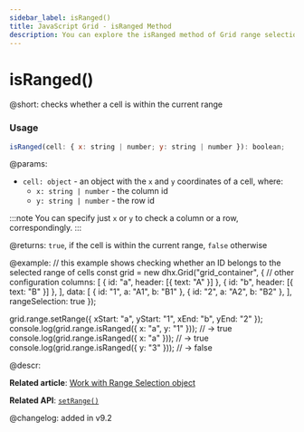 ```yaml
---
sidebar_label: isRanged()
title: JavaScript Grid - isRanged Method 
description: You can explore the isRanged method of Grid range selection in the documentation of the DHTMLX JavaScript UI library. Browse developer guides and API reference, try out code examples and live demos, and download a free 30-day evaluation version of DHTMLX Suite.
---
```


# isRanged()

@short: checks whether a cell is within the current range

### Usage

~~~jsx
isRanged(cell: { x: string | number; y: string | number }): boolean;
~~~

@params:
- `cell: object` - an object with the `x` and `y` coordinates of a cell, where:
	- `x: string | number` - the column id
	- `y: string | number` - the row id

:::note
You can specify just `x` or `y` to check a column or a row, correspondingly.
:::

@returns:
`true`, if the cell is within the current range, `false` otherwise

@example:
// this example shows checking whether an ID belongs to the selected range of cells
const grid = new dhx.Grid("grid_container", {
    // other configuration
    columns: [
        { id: "a", header: [{ text: "A" }] },
        { id: "b", header: [{ text: "B" }] },
    ],
    data: [
        { id: "1", a: "A1", b: "B1" },
        { id: "2", a: "A2", b: "B2" },
    ],
    rangeSelection: true
});

grid.range.setRange({ xStart: "a", yStart: "1", xEnd: "b", yEnd: "2" });
console.log(grid.range.isRanged({ x: "a", y: "1" })); // -> true
console.log(grid.range.isRanged({ x: "a" })); // -> true
console.log(grid.range.isRanged({ y: "3" })); // -> false

@descr:

**Related article**: [Work with Range Selection object](grid/usage_rangeselection.md)

**Related API**: [`setRange()`](grid/api/rangeselection/setrange_method.md)

@changelog:
added in v9.2
